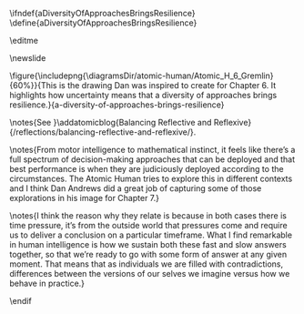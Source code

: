\ifndef{aDiversityOfApproachesBringsResilience}
\define{aDiversityOfApproachesBringsResilience}

\editme

\newslide

\figure{\includepng{\diagramsDir/atomic-human/Atomic_H_6_Gremlin}{60%}}{This is the drawing Dan was inspired to create for Chapter 6. It highlights how uncertainty means that a diversity of approaches brings resilience.}{a-diversity-of-approaches-brings-resilience}

\notes{See }\addatomicblog{Balancing Reflective and Reflexive}{/reflections/balancing-reflective-and-reflexive/}.

\notes{From motor intelligence to mathematical instinct, it feels like there’s a full spectrum of decision-making approaches that can be deployed and that best performance is when they are judiciously deployed according to the circumstances. The Atomic Human tries to explore this in different contexts and I think Dan Andrews did a great job of capturing some of those explorations in his image for Chapter 7.}

\notes{I think the reason why they relate is because in both cases there is time pressure, it’s from the outside world that pressures come and require us to deliver a conclusion on a particular timeframe. What I find remarkable in human intelligence is how we sustain both these fast and slow answers together, so that we’re ready to go with some form of answer at any given moment. That means that as individuals we are filled with contradictions, differences between the versions of our selves we imagine versus how we behave in practice.}


\endif


